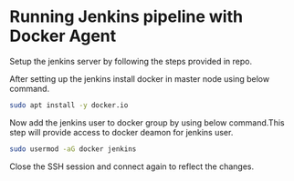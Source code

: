 # Running Jenkins pipeline with Docker Agent

Setup the jenkins server by following the steps provided in repo.

After setting up the jenkins install docker in master node using below command.

```sh
sudo apt install -y docker.io
```

Now add the jenkins user to docker group by using below command.This step will provide access to docker deamon for jenkins user.

```sh
sudo usermod -aG docker jenkins
```

Close the SSH session and connect again to reflect the changes.
